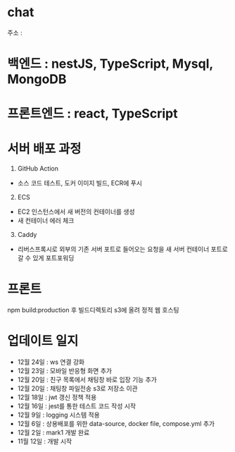 # chat

주소 :

# 백엔드 : nestJS, TypeScript, Mysql, MongoDB

# 프론트엔드 : react, TypeScript

# 서버 배포 과정

1. GitHub Action

- 소스 코드 테스트, 도커 이미지 빌드, ECR에 푸시

2. ECS

- EC2 인스턴스에서 새 버전의 컨테이너를 생성
- 새 컨테이너 에러 체크

3. Caddy

- 리버스프록시로 외부의 기존 서버 포트로 들어오는 요청을 새 서버 컨테이너 포트로 갈 수 있게 포트포워딩

# 프론트

npm build:production 후 빌드디렉토리 s3에 올려 정적 웹 호스팅

# 업데이트 일지

- 12월 24일 : ws 연결 강화
- 12월 23일 : 모바일 반응형 화면 추가
- 12월 20일 : 친구 목록에서 채팅창 바로 입장 기능 추가
- 12월 20일 : 채팅창 파일전송 s3로 저장소 이관
- 12월 18일 : jwt 갱신 정책 적용
- 12월 16일 : jest를 통한 테스트 코드 작성 시작
- 12월 9일 : logging 시스템 적용
- 12월 6일 : 상용배포를 위한 data-source, docker file, compose.yml 추가
- 12월 2일 : mark1 개발 완료
- 11월 12일 : 개발 시작
